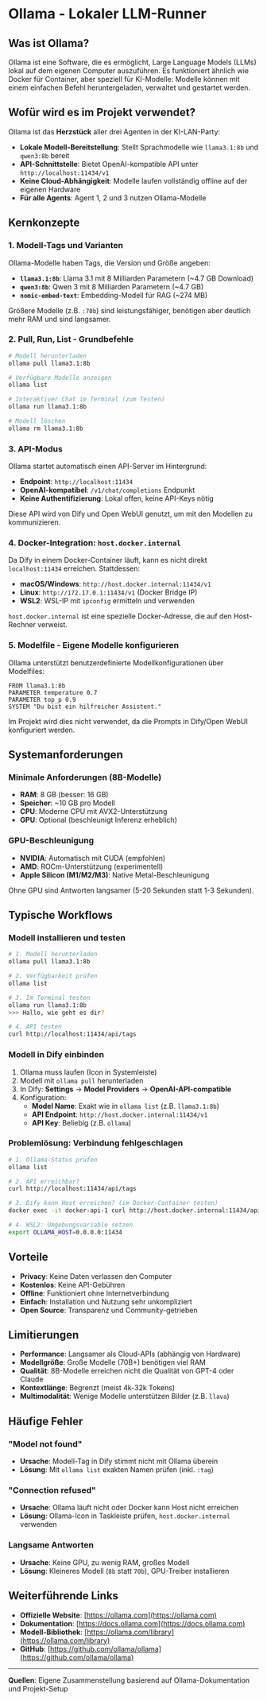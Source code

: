# Ollama - Lokaler LLM-Runner

## Was ist Ollama?

Ollama ist eine Software, die es ermöglicht, Large Language Models (LLMs) lokal auf dem eigenen Computer auszuführen. Es funktioniert ähnlich wie Docker für Container, aber speziell für KI-Modelle: Modelle können mit einem einfachen Befehl heruntergeladen, verwaltet und gestartet werden.

## Wofür wird es im Projekt verwendet?

Ollama ist das **Herzstück** aller drei Agenten in der KI-LAN-Party:

- **Lokale Modell-Bereitstellung**: Stellt Sprachmodelle wie `llama3.1:8b` und `qwen3:8b` bereit
- **API-Schnittstelle**: Bietet OpenAI-kompatible API unter `http://localhost:11434/v1`
- **Keine Cloud-Abhängigkeit**: Modelle laufen vollständig offline auf der eigenen Hardware
- **Für alle Agents**: Agent 1, 2 und 3 nutzen Ollama-Modelle

## Kernkonzepte

### 1. Modell-Tags und Varianten

Ollama-Modelle haben Tags, die Version und Größe angeben:
- **`llama3.1:8b`**: Llama 3.1 mit 8 Milliarden Parametern (~4.7 GB Download)
- **`qwen3:8b`**: Qwen 3 mit 8 Milliarden Parametern (~4.7 GB)
- **`nomic-embed-text`**: Embedding-Modell für RAG (~274 MB)

Größere Modelle (z.B. `:70b`) sind leistungsfähiger, benötigen aber deutlich mehr RAM und sind langsamer.

### 2. Pull, Run, List - Grundbefehle

```bash
# Modell herunterladen
ollama pull llama3.1:8b

# Verfügbare Modelle anzeigen
ollama list

# Interaktiver Chat im Terminal (zum Testen)
ollama run llama3.1:8b

# Modell löschen
ollama rm llama3.1:8b
```

### 3. API-Modus

Ollama startet automatisch einen API-Server im Hintergrund:
- **Endpoint**: `http://localhost:11434`
- **OpenAI-kompatibel**: `/v1/chat/completions` Endpunkt
- **Keine Authentifizierung**: Lokal offen, keine API-Keys nötig

Diese API wird von Dify und Open WebUI genutzt, um mit den Modellen zu kommunizieren.

### 4. Docker-Integration: `host.docker.internal`

Da Dify in einem Docker-Container läuft, kann es nicht direkt `localhost:11434` erreichen. Stattdessen:
- **macOS/Windows**: `http://host.docker.internal:11434/v1`
- **Linux**: `http://172.17.0.1:11434/v1` (Docker Bridge IP)
- **WSL2**: WSL-IP mit `ipconfig` ermitteln und verwenden

`host.docker.internal` ist eine spezielle Docker-Adresse, die auf den Host-Rechner verweist.

### 5. Modelfile - Eigene Modelle konfigurieren

Ollama unterstützt benutzerdefinierte Modellkonfigurationen über Modelfiles:
```
FROM llama3.1:8b
PARAMETER temperature 0.7
PARAMETER top_p 0.9
SYSTEM "Du bist ein hilfreicher Assistent."
```

Im Projekt wird dies nicht verwendet, da die Prompts in Dify/Open WebUI konfiguriert werden.

## Systemanforderungen

### Minimale Anforderungen (8B-Modelle)
- **RAM**: 8 GB (besser: 16 GB)
- **Speicher**: ~10 GB pro Modell
- **CPU**: Moderne CPU mit AVX2-Unterstützung
- **GPU**: Optional (beschleunigt Inferenz erheblich)

### GPU-Beschleunigung
- **NVIDIA**: Automatisch mit CUDA (empfohlen)
- **AMD**: ROCm-Unterstützung (experimentell)
- **Apple Silicon (M1/M2/M3)**: Native Metal-Beschleunigung

Ohne GPU sind Antworten langsamer (5-20 Sekunden statt 1-3 Sekunden).

## Typische Workflows

### Modell installieren und testen
```bash
# 1. Modell herunterladen
ollama pull llama3.1:8b

# 2. Verfügbarkeit prüfen
ollama list

# 3. Im Terminal testen
ollama run llama3.1:8b
>>> Hallo, wie geht es dir?

# 4. API testen
curl http://localhost:11434/api/tags
```

### Modell in Dify einbinden
1. Ollama muss laufen (Icon in Systemleiste)
2. Modell mit `ollama pull` herunterladen
3. In Dify: **Settings** → **Model Providers** → **OpenAI-API-compatible**
4. Konfiguration:
   - **Model Name**: Exakt wie in `ollama list` (z.B. `llama3.1:8b`)
   - **API Endpoint**: `http://host.docker.internal:11434/v1`
   - **API Key**: Beliebig (z.B. `ollama`)

### Problemlösung: Verbindung fehlgeschlagen
```bash
# 1. Ollama-Status prüfen
ollama list

# 2. API erreichbar?
curl http://localhost:11434/api/tags

# 3. Dify kann Host erreichen? (im Docker-Container testen)
docker exec -it docker-api-1 curl http://host.docker.internal:11434/api/tags

# 4. WSL2: Umgebungsvariable setzen
export OLLAMA_HOST=0.0.0.0:11434
```

## Vorteile

- **Privacy**: Keine Daten verlassen den Computer
- **Kostenlos**: Keine API-Gebühren
- **Offline**: Funktioniert ohne Internetverbindung
- **Einfach**: Installation und Nutzung sehr unkompliziert
- **Open Source**: Transparenz und Community-getrieben

## Limitierungen

- **Performance**: Langsamer als Cloud-APIs (abhängig von Hardware)
- **Modellgröße**: Große Modelle (70B+) benötigen viel RAM
- **Qualität**: 8B-Modelle erreichen nicht die Qualität von GPT-4 oder Claude
- **Kontextlänge**: Begrenzt (meist 4k-32k Tokens)
- **Multimodalität**: Wenige Modelle unterstützen Bilder (z.B. `llava`)

## Häufige Fehler

### "Model not found"
- **Ursache**: Modell-Tag in Dify stimmt nicht mit Ollama überein
- **Lösung**: Mit `ollama list` exakten Namen prüfen (inkl. `:tag`)

### "Connection refused"
- **Ursache**: Ollama läuft nicht oder Docker kann Host nicht erreichen
- **Lösung**: Ollama-Icon in Taskleiste prüfen, `host.docker.internal` verwenden

### Langsame Antworten
- **Ursache**: Keine GPU, zu wenig RAM, großes Modell
- **Lösung**: Kleineres Modell (`8b` statt `70b`), GPU-Treiber installieren

## Weiterführende Links

- **Offizielle Website**: [https://ollama.com](https://ollama.com)
- **Dokumentation**: [https://docs.ollama.com](https://docs.ollama.com)
- **Modell-Bibliothek**: [https://ollama.com/library](https://ollama.com/library)
- **GitHub**: [https://github.com/ollama/ollama](https://github.com/ollama/ollama)

---

**Quellen**: Eigene Zusammenstellung basierend auf Ollama-Dokumentation und Projekt-Setup